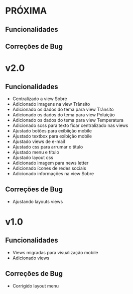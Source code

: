 # PRÓXIMA
## Funcionalidades

## Correções de Bug

# v2.0
## Funcionalidades
* Centralizado a view Sobre
* Adicionado imagens na view Trânsito
* Adicionado os dados do tema para view Trânsito
* Adicionado os dados do tema para view Poluição
* Adicionado os dados do tema para view Temperatura
* Adicionado scss para texto ficar centralizado nas views
* Ajustado botões para exibiição mobile
* Ajustado textbox para exibição mobile
* Ajustado views de e-mail
* Ajustado css para arrumar o título
* Ajustado menu e título
* Ajustado layout css
* Adicionado imagem para news letter
* Adicionado ícones de redes sociais
* Adicionado informações na view Sobre

## Correções de Bug
* Ajustando layouts views

# v1.0
## Funcionalidades
* Views migradas para visualização mobile
* Adicionado views

## Correções de Bug
* Corrigido layout menu
